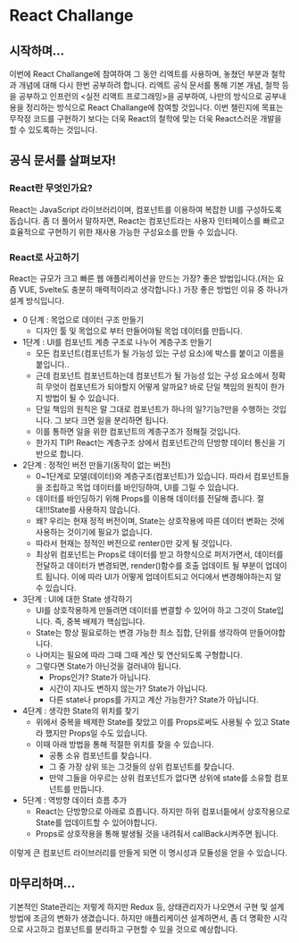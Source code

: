 # React Challange

## 시작하며...
이번에 React Challange에 참여하여 그 동안 리엑트를 사용하며, 놓쳤던 부분과 철학과 개념에 대해 다시 한번 공부하려 합니다. 리엑트 공식 문서를 통해 기본 개념, 철학 등을 공부하고 인프런의 <실전 리액트 프로그래밍>을 공부하여, 나만의 방식으로 공부내용을 정리하는 방식으로 React Challange에 참여할 것입니다. 이번 챌린지에 목표는 무작정 코드를 구현하기 보다는 더욱 React의 철학에 맞는 더욱 React스러운 개발을 할 수 있도록하는 것입니다.


## 공식 문서를 살펴보자!
### React란 무엇인가요?
React는 JavaScript 라이브러리이며, 컴포넌트를 이용하여 복잡한 UI를 구성하도록 돕습니다. 좀 더 풀어서 말하자면, React는 컴포넌트라는 사용자 인터페이스를 빠르고 효율적으로 구현하기 위한 재사용 가능한 구성요소를 만들 수 있습니다.

### React로 사고하기
React는 규모가 크고 빠른 웹 애플리케이션을 만드는 가장? 좋은 방법입니다.(저는 요즘 VUE, Svelte도 충분히 매력적이라고 생각합니다.)
가장 좋은 방법인 이유 중 하나가 설계 방식입니다.
- 0 단계 : 목업으로 데이터 구조 만들기
    - 디자인 툴 및 목업으로 부터 만들어야될 목업 데이터를 만듭니다.
- 1단계 : UI를 컴포넌트 계층 구조로 나누어 계층구조 만들기
    - 모든 컴포넌트(컴포넌트가 될 가능성 있는 구성 요소)에 박스를 붙이고 이름을 붙입니다..
    - 근데 컴포넌트 컴포넌트하는데 컴포넌트가 될 가능성 있는 구성 요소에서 정확히 무엇이 컴포넌트가 되야할지 어떻게 알까요? 바로 단일 책임의 원칙이 한가지 방법이 될 수 있습니다.
    - 단일 책임의 원칙은 말 그대로 컴포넌트가 하나의 일?기능?만을 수행하는 것입니다. 그 보다 크면 일을 분리하면 됩니다.
    - 이를 통하면 일을 위한 컴포넌트의 계층구조가 정해질 것입니다.
    - 한가지 TIP! React는 계층구조 상에서 컴포넌트간의 단방향 데이터 통신을 기반으로 합니다.
- 2단계 : 정적인 버전 만들기(동작이 없는 버전)
    - 0~1단계로 모델(데이터)와 계층구조(컴포넌트)가 있습니다. 따라서 컴포넌트들을 조립하고 목업 데이터를 바인딩하여, UI를 그릴 수 있습니다.
    - 데이터를 바인딩하기 위해 Props를 이용해 데이터를 전달해 줍니다. 절대!!!State를 사용하지 않습니다.
    - 왜? 우리는 현재 정적 버전이며, State는 상호작용에 따른 데이터 변화는 것에 사용하는 것이기에 필요가 없습니다.
    - 따라서 현재는 정적인 버전으로 renter()만 갖게 될 것입니다.
    - 최상위 컴포넌트는 Props로 데이터를 받고 하향식으로 퍼저가면서, 데이터를 전달하고 데이터가 변경되면, render()함수를 호출 업데이트 될 부분이 업데이트 됩니다. 이에 따라 UI가 어떻게 업데이트되고 어디에서 변경해야하는지 알 수 있습니다. 
- 3단계 : UI에 대한 State 생각하기
    - UI를 상호작용하게 만들려면 데이터를 변결할 수 있어야 하고 그것이 State입니다. 즉, 중복 배제가 핵심입니다.
    - State는 항상 필요로하는 변경 가능한 최소 집합, 단위를 생각하여 만들어야합니다.
    - 나머지는 필요에 따라 그때 그때 계산 및 연산되도록 구형합니다.
    - 그렇다면 State가 아닌것을 걸러내야 됩니다.
        - Props인가?  State가 아닙니다.
        - 시간이 지나도 변하지 않는가? State가 아닙니다.
        - 다른 state나 props를 가지고 계산 가능한가? State가 아닙니다.
- 4단계 : 생각한 State의 위치를 찾기
    - 위에서 중복을 배제한 State를 찾았고 이를 Props로써도 사용될 수 있고 State라 했지만 Props일 수도 있습니다.
    - 이때 아래 방법을 통해 적절한 위치를 찾을 수 있습니다.
        - 공통 소유 컴포넌트를 찾습니다. 
        - 그 중 가장 상위 또는 그것들의 상위 컴포넌트를 찾습니다.
        - 만약 그들을 아우르는 상위 컴포넌트가 없다면 상위에 state를 소유할 컴포넌트를 만듭니다.
- 5단계 : 역방향 데이터 흐름 추가
    - React는 단방향으로 아래로 흐릅니다. 하지만 하위 컴포너틑에서 상호작용으로 State를 업데이트할 수 있어야합니다.
    - Props로 상호작용을 통해 발생될 것을 내려줘서 callBack시켜주면 됩니다.

이렇게 큰 컴포넌트 라이브러리를 만들게 되면 이 명시성과 모듈성을 얻을 수 있습니다. 

## 마무리하며...
기본적인 State관리는 저렇게 하지만 Redux 등, 상태관리자가 나오면서 구현 및 설계 방법에 조금의 변화가 생겼습니다. 하지만 애플리케이션 설계하면서, 좀 더 명확한 시각으로 사고하고 컴포넌트를 분리하고 구현할 수 있을 것으로 예상합니다.



